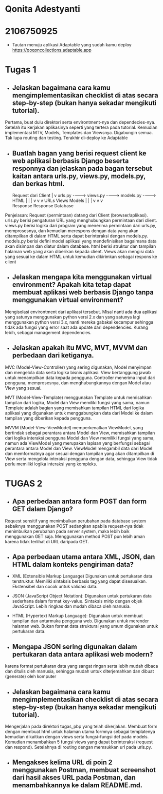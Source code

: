 # Qonita Adestyanti
# 2106750925

- Tautan menuju aplikasi Adaptable yang sudah kamu deploy
https://qoqoncollections.adaptable.app

# Tugas 1

- ## Jelaskan bagaimana cara kamu mengimplementasikan checklist di atas secara step-by-step (bukan hanya sekadar mengikuti tutorial).
Pertama, buat dulu direktori serta environtment-nya dan dependecies-nya. Setelah itu kerjakan aplikasinya seperti yang tertera pada tutorial. Kemudian implementasi MTV, Models, Templates dan Viewsnya. Digabungin semua. Tak lupa routing dan testing. Terakhir di-deploy ke Adaptable

- ## Buatlah bagan yang berisi request client ke web aplikasi berbasis Django beserta responnya dan jelaskan pada bagan tersebut kaitan antara urls.py, views.py, models.py, dan berkas html.
     Request dari Client
              |
              v 
  urls.py   ---->  views.py   ---->  models.py   ---->  HTML
              |                |                   |
              v                v                   v
             URLs            Views              Models
              |                |                   |
              v                v                   v  
           Response         Response           Database

Penjelasan: Request (permintaan) datang dari Client (browser/aplikasi). urls.py berisi pengaturan URL yang menghubungkan permintaan dari client. views.py berisi logika dari program yang menerima permintaan dari urls.py, memprosesnya, dan kemudian merespons dengan data yang akan ditampilkan di dalam HTML serta dapat berinteraksi dengan models.py. models.py berisi defini model aplikasi yang mendefinisikan bagaimana data akan disimpan dan diatur dalam database. html berisi struktur dan tampilan halaman web yang akan diberikan kepada client. Views akan mengisi data yang sesuai ke dalam HTML untuk kemudian dikirimkan sebagai respons ke client

- ## Jelaskan mengapa kita menggunakan virtual environment? Apakah kita tetap dapat membuat aplikasi web berbasis Django tanpa menggunakan virtual environment?

Mengisolasi environtment dari aplikasi tersebut. Misal nanti ada dua aplikasi yang satunya menggunakan python versi 2.x dan yang satunya lagi menggunakan python versi 3.x, nanti mereka gabakal kecampur sehingga tidak ada fungsi yang error saat ada update dari dependencies. Kurang lebih, sebagai management dependencies. 


- ## Jelaskan apakah itu MVC, MVT, MVVM dan perbedaan dari ketiganya.

MVC (Model-View-Controller) yang sering digunakan,
Model menyimpan dan mengelola data serta logika bisnis aplikasi. View bertanggung jawab untuk menampilkan data kepada pengguna. Controller menerima input dari pengguna, memprosesnya, dan menghubungkannya dengan Model atau View yang sesuai.

MVT (Model-View-Template) menggunakan Template untuk memisahkan tampilan dari logika,
Model dan View memiliki fungsi yang sama, namun Template adalah bagian yang memisahkan tampilan HTML dari logika aplikasi yang digunakan untuk menggabungkan data dari Model ke dalam tampilan yang diberikan kepada pengguna.

MVVM (Model-View-ViewModel) memperkenalkan ViewModel, yang bertindak sebagai perantara antara Model dan View, memisahkan tampilan dari logika interaksi pengguna
Model dan View memiliki fungsi yang sama, namun ada ViewModel yang merupakan lapisan yang berfungsi sebagai perantara antara Model dan View. ViewModel mengambil data dari Model dan memformatnya agar sesuai dengan tampilan yang akan ditampilkan di View serta mengelola interaksi pengguna dengan data, sehingga View tidak perlu memiliki logika interaksi yang kompleks.

# TUGAS 2

- ## Apa perbedaan antara form POST dan form GET dalam Django?
Request sensitif yang menimbulkan perubahan pada database system sebaiknya menggunakan POST sedangkan apabila request-nya tidak menimbulkan perubahan pada server system, maka lebih baik menggunakan GET saja. Menggunakan method POST pun lebih aman karena tidak terlihat di URL daripada GET. 

- ## Apa perbedaan utama antara XML, JSON, dan HTML dalam konteks pengiriman data?
- XML (Extensible Markup Language)
Digunakan untuk pertukaran data terstruktur.
Memiliki sintaksis berbasis tag yang dapat disesuaikan.
Ekstensibel dan cocok untuk validasi data.

- JSON (JavaScript Object Notation):
Digunakan untuk pertukaran data sederhana dalam format key-value.
Sintaksis mirip dengan objek JavaScript.
Lebih ringkas dan mudah dibaca oleh manusia.

- HTML (Hypertext Markup Language):
Digunakan untuk membuat tampilan dan antarmuka pengguna web.
Digunakan untuk merender halaman web.
Bukan format data struktural yang umum digunakan untuk pertukaran data.

- ## Mengapa JSON sering digunakan dalam pertukaran data antara aplikasi web modern?
karena format pertukaran data yang sangat ringan serta lebih mudah dibaca dan ditulis oleh manusia, sehingga mudah untuk diterjemahkan dan dibuat (generate) oleh komputer

- ## Jelaskan bagaimana cara kamu mengimplementasikan checklist di atas secara step-by-step (bukan hanya sekadar mengikuti tutorial).
Mengerjalan pada direktori tugas_pbp yang telah dikerjakan. Membuat form dengan membuat html untuk halaman utama formnya sebagai templatenya kemudian dikaitkan dengan views serta fungsi-fungsi def pada models. Kemudian menambahkan 5 fungsi views yang dapat berinteraksi (request dan respond). Setelahnya di routing dengan memsukkan url pada urls.py. 
- ## Mengakses kelima URL di poin 2 menggunakan Postman, membuat screenshot dari hasil akses URL pada Postman, dan menambahkannya ke dalam README.md.
